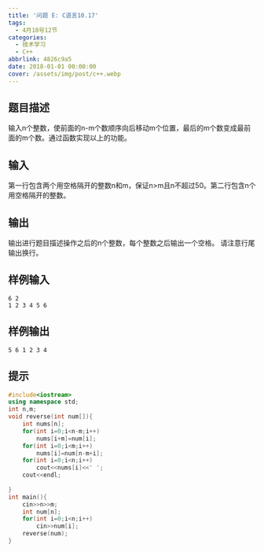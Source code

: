 ```yaml
---
title: '问题 E: C语言10.17'
tags:
  - 4月18号12节
categories:
  - 技术学习
  - C++
abbrlink: 4826c9a5
date: 2018-01-01 00:00:00
cover: /assets/img/post/c++.webp
---
```


## 题目描述

输入n个整数，使前面的n-m个数顺序向后移动m个位置，最后的m个数变成最前面的m个数。通过函数实现以上的功能。

## 输入

第一行包含两个用空格隔开的整数n和m，保证n>m且n不超过50。第二行包含n个用空格隔开的整数。

## 输出

输出进行题目描述操作之后的n个整数，每个整数之后输出一个空格。
请注意行尾输出换行。

## 样例输入

```
6 2
1 2 3 4 5 6
```

## 样例输出

```
5 6 1 2 3 4 
```

## 提示

```c++
#include<iostream>
using namespace std;
int n,m;
void reverse(int num[]){
	int nums[n];
	for(int i=0;i<n-m;i++)
		nums[i+m]=num[i];
	for(int i=0;i<m;i++)
		nums[i]=num[n-m+i];
	for(int i=0;i<n;i++)
		cout<<nums[i]<<' ';
	cout<<endl;
		
}
int main(){
	cin>>n>>m;
	int num[n];
	for(int i=0;i<n;i++)
		cin>>num[i];
	reverse(num);
}
```

